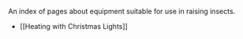 An index of pages about equipment suitable for use in raising insects.

* [[Heating with Christmas Lights]]